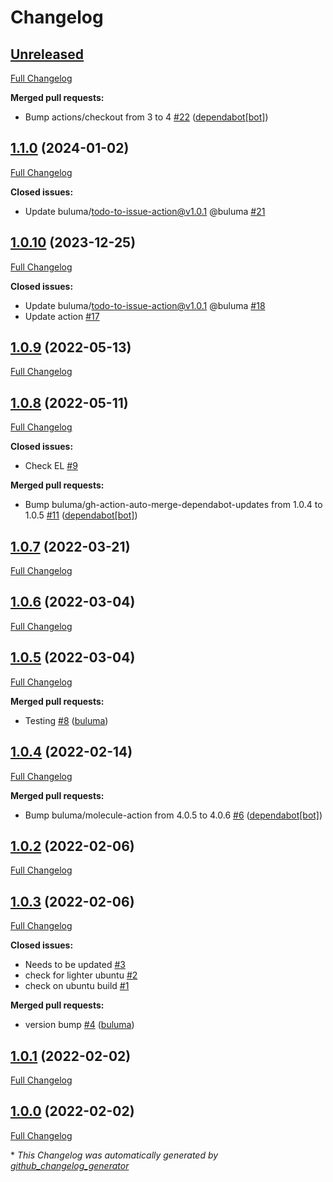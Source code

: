 # Changelog

## [Unreleased](https://github.com/buluma/ansible-role-etherpad/tree/HEAD)

[Full Changelog](https://github.com/buluma/ansible-role-etherpad/compare/1.1.0...HEAD)

**Merged pull requests:**

- Bump actions/checkout from 3 to 4 [\#22](https://github.com/buluma/ansible-role-etherpad/pull/22) ([dependabot[bot]](https://github.com/apps/dependabot))

## [1.1.0](https://github.com/buluma/ansible-role-etherpad/tree/1.1.0) (2024-01-02)

[Full Changelog](https://github.com/buluma/ansible-role-etherpad/compare/1.0.10...1.1.0)

**Closed issues:**

- Update buluma/todo-to-issue-action@v1.0.1 @buluma [\#21](https://github.com/buluma/ansible-role-etherpad/issues/21)

## [1.0.10](https://github.com/buluma/ansible-role-etherpad/tree/1.0.10) (2023-12-25)

[Full Changelog](https://github.com/buluma/ansible-role-etherpad/compare/1.0.9...1.0.10)

**Closed issues:**

- Update buluma/todo-to-issue-action@v1.0.1 @buluma [\#18](https://github.com/buluma/ansible-role-etherpad/issues/18)
- Update action [\#17](https://github.com/buluma/ansible-role-etherpad/issues/17)

## [1.0.9](https://github.com/buluma/ansible-role-etherpad/tree/1.0.9) (2022-05-13)

[Full Changelog](https://github.com/buluma/ansible-role-etherpad/compare/1.0.8...1.0.9)

## [1.0.8](https://github.com/buluma/ansible-role-etherpad/tree/1.0.8) (2022-05-11)

[Full Changelog](https://github.com/buluma/ansible-role-etherpad/compare/1.0.7...1.0.8)

**Closed issues:**

- Check EL [\#9](https://github.com/buluma/ansible-role-etherpad/issues/9)

**Merged pull requests:**

- Bump buluma/gh-action-auto-merge-dependabot-updates from 1.0.4 to 1.0.5 [\#11](https://github.com/buluma/ansible-role-etherpad/pull/11) ([dependabot[bot]](https://github.com/apps/dependabot))

## [1.0.7](https://github.com/buluma/ansible-role-etherpad/tree/1.0.7) (2022-03-21)

[Full Changelog](https://github.com/buluma/ansible-role-etherpad/compare/1.0.6...1.0.7)

## [1.0.6](https://github.com/buluma/ansible-role-etherpad/tree/1.0.6) (2022-03-04)

[Full Changelog](https://github.com/buluma/ansible-role-etherpad/compare/1.0.5...1.0.6)

## [1.0.5](https://github.com/buluma/ansible-role-etherpad/tree/1.0.5) (2022-03-04)

[Full Changelog](https://github.com/buluma/ansible-role-etherpad/compare/1.0.4...1.0.5)

**Merged pull requests:**

- Testing [\#8](https://github.com/buluma/ansible-role-etherpad/pull/8) ([buluma](https://github.com/buluma))

## [1.0.4](https://github.com/buluma/ansible-role-etherpad/tree/1.0.4) (2022-02-14)

[Full Changelog](https://github.com/buluma/ansible-role-etherpad/compare/1.0.2...1.0.4)

**Merged pull requests:**

- Bump buluma/molecule-action from 4.0.5 to 4.0.6 [\#6](https://github.com/buluma/ansible-role-etherpad/pull/6) ([dependabot[bot]](https://github.com/apps/dependabot))

## [1.0.2](https://github.com/buluma/ansible-role-etherpad/tree/1.0.2) (2022-02-06)

[Full Changelog](https://github.com/buluma/ansible-role-etherpad/compare/1.0.3...1.0.2)

## [1.0.3](https://github.com/buluma/ansible-role-etherpad/tree/1.0.3) (2022-02-06)

[Full Changelog](https://github.com/buluma/ansible-role-etherpad/compare/1.0.1...1.0.3)

**Closed issues:**

- Needs to be updated [\#3](https://github.com/buluma/ansible-role-etherpad/issues/3)
- check for lighter ubuntu [\#2](https://github.com/buluma/ansible-role-etherpad/issues/2)
- check on ubuntu build [\#1](https://github.com/buluma/ansible-role-etherpad/issues/1)

**Merged pull requests:**

- version bump [\#4](https://github.com/buluma/ansible-role-etherpad/pull/4) ([buluma](https://github.com/buluma))

## [1.0.1](https://github.com/buluma/ansible-role-etherpad/tree/1.0.1) (2022-02-02)

[Full Changelog](https://github.com/buluma/ansible-role-etherpad/compare/1.0.0...1.0.1)

## [1.0.0](https://github.com/buluma/ansible-role-etherpad/tree/1.0.0) (2022-02-02)

[Full Changelog](https://github.com/buluma/ansible-role-etherpad/compare/88d2d3431a6bbfed5fd40bb5239d91e760f540e9...1.0.0)



\* *This Changelog was automatically generated by [github_changelog_generator](https://github.com/github-changelog-generator/github-changelog-generator)*

